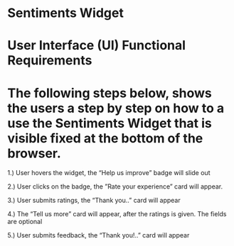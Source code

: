 # Sentiments Widget 

# User Interface (UI) Functional Requirements

# The following steps below, shows the users a step by step on how to a use the Sentiments Widget that is visible fixed at the bottom of the browser. 

1.) User hovers the widget, the “Help us improve” badge will slide out

2.) User clicks on the badge, the ”Rate your experience” card will appear.

3.) User submits ratings, the “Thank you..” card will appear

4.) The “Tell us more” card will appear, after the ratings is given. The fields are optional

5.) User submits feedback, the “Thank you!..” card will appear
